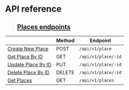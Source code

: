 # API reference

> ## [Places endpoints](./places.md)

|                                                               | Method | Endpoint            |
| ------------------------------------------------------------- | ------ | ------------------- |
| [Create New Place](./places.md#post---create-new-place)       | POST   | `/api/v1/place`     |
| [Get Place By ID](./places.md#get---place-by-id)              | GET    | `/api/v1/place/:id` |
| [Update Place By ID](./places.md#put---update-place-by-id)    | PUT    | `/api/v1/place/:id` |
| [Delete Place By ID](./places.md#delete---delete-place-by-id) | DELETE | `/api/v1/place/:id` |
| [Get Places](./places.md#get---get-places)                    | GET    | `/api/v1/places`    |
